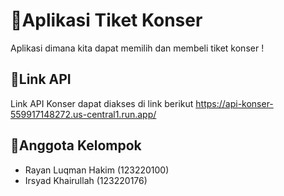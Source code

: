 # 📱Aplikasi Tiket Konser 
Aplikasi dimana kita dapat memilih dan membeli tiket konser !

## 🔗Link API
Link API Konser dapat diakses di link berikut https://api-konser-559917148272.us-central1.run.app/

## 🤝Anggota Kelompok
- Rayan Luqman Hakim (123220100)
- Irsyad Khairullah (123220176)
